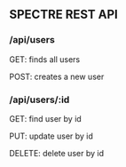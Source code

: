 ## SPECTRE REST API

### /api/users

GET: finds all users

POST: creates a new user


### /api/users/:id

GET: find user by id

PUT: update user by id

DELETE: delete user by id
